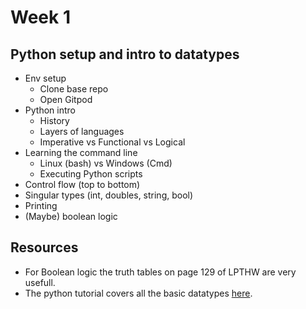 # Week 1

## Python setup and intro to datatypes

- Env setup
    - Clone base repo
    - Open Gitpod
- Python intro
    - History
    - Layers of languages
    - Imperative vs Functional vs Logical
- Learning the command line
    - Linux (bash) vs Windows (Cmd)
    - Executing Python scripts
- Control flow (top to bottom) 
- Singular types (int, doubles, string, bool)
- Printing
- (Maybe) boolean logic

## Resources

- For Boolean logic the truth tables on page 129 of LPTHW are very usefull.
- The python tutorial covers all the basic datatypes [here](https://docs.python.org/3/tutorial/introduction.html).